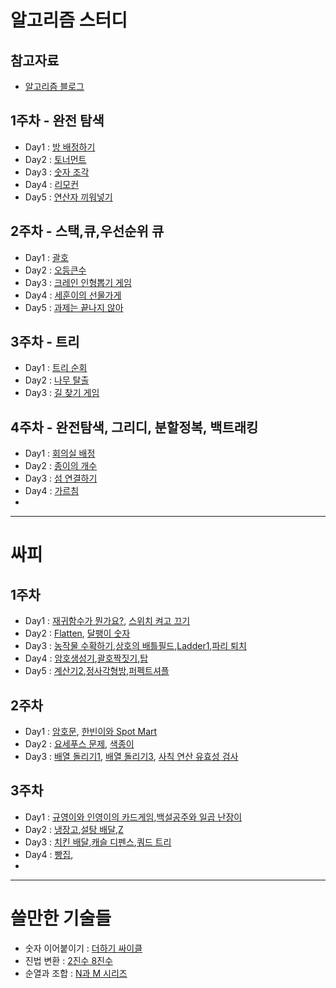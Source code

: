 # 알고리즘 스터디  

## 참고자료  
- [알고리즘 블로그](http://blog.naver.com/PostList.nhn?blogId=kks227&from=postList&categoryNo=299)  

## 1주차 - 완전 탐색  
- Day1 : [방 배정하기](https://www.acmicpc.net/problem/14697)  
- Day2 : [토너먼트](https://www.acmicpc.net/problem/1057)  
- Day3 : [숫자 조각](https://www.acmicpc.net/problem/14629)  
- Day4 : [리모컨](https://www.acmicpc.net/problem/1107)  
- Day5 : [연산자 끼워넣기](https://www.acmicpc.net/problem/14888)  

## 2주차 - 스택,큐,우선순위 큐  
- Day1 : [괄호](https://www.acmicpc.net/problem/9012)  
- Day2 : [오등큰수](https://www.acmicpc.net/problem/17299)  
- Day3 : [크레인 인형뽑기 게임](https://programmers.co.kr/learn/courses/30/lessons/64061)  
- Day4 : [세훈이의 선물가게](https://www.acmicpc.net/problem/17225)  
- Day5 : [과제는 끝나지 않아](https://www.acmicpc.net/problem/17952)

## 3주차 - 트리
- Day1 : [트리 순회](https://www.acmicpc.net/problem/1991)  
- Day2 : [나무 탈출](https://www.acmicpc.net/problem/15900)  
- Day3 : [길 찾기 게임](https://programmers.co.kr/learn/courses/30/lessons/42892?language=java)  

## 4주차 - 완전탐색, 그리디, 분할정복, 백트래킹
- Day1 : [회의실 배정](https://www.acmicpc.net/problem/1931)  
- Day2 : [종이의 개수](https://www.acmicpc.net/problem/1780)  
- Day3 : [섬 연결하기](https://programmers.co.kr/learn/courses/30/lessons/42861)  
- Day4 : [가르침](https://www.acmicpc.net/problem/1062)  
- 



---  

# 싸피  

## 1주차  
- Day1 : [재귀함수가 뭔가요?](https://www.acmicpc.net/problem/17478), [스위치 켜고 끄기](https://www.acmicpc.net/problem/1244)  
- Day2 : [Flatten](https://swexpertacademy.com/main/code/problem/problemDetail.do?contestProbId=AV139KOaABgCFAYh), [달팽이 숫자](https://swexpertacademy.com/main/code/problem/problemDetail.do?contestProbId=AV5PobmqAPoDFAUq)  
- Day3 : [농작물 수확하기](https://swexpertacademy.com/main/code/problem/problemDetail.do?contestProbId=AV7GLXqKAWYDFAXB&categoryId=AV7GLXqKAWYDFAXB&categoryType=CODE&problemTitle=2805&orderBy=FIRST_REG_DATETIME&selectCodeLang=ALL&select-1=&pageSize=10&pageIndex=1),[상호의 배틀필드](https://swexpertacademy.com/main/code/problem/problemDetail.do?contestProbId=AV5LyE7KD2ADFAXc&categoryId=AV5LyE7KD2ADFAXc&categoryType=CODE&problemTitle=%EB%B0%B0%ED%8B%80&orderBy=FIRST_REG_DATETIME&selectCodeLang=ALL&select-1=&pageSize=10&pageIndex=1),[Ladder1](https://swexpertacademy.com/main/code/problem/problemDetail.do?contestProbId=AV14ABYKADACFAYh&categoryId=AV14ABYKADACFAYh&categoryType=CODE&problemTitle=Ladder&orderBy=FIRST_REG_DATETIME&selectCodeLang=ALL&select-1=&pageSize=10&pageIndex=1),[파리 퇴치](https://swexpertacademy.com/main/code/problem/problemDetail.do?contestProbId=AV5PzOCKAigDFAUq)  
- Day4 : [암호생성기](https://swexpertacademy.com/main/code/problem/problemDetail.do?contestProbId=AV14uWl6AF0CFAYD&categoryId=AV14uWl6AF0CFAYD&categoryType=CODE&problemTitle=%EC%95%94%ED%98%B8&orderBy=FIRST_REG_DATETIME&selectCodeLang=ALL&select-1=&pageSize=10&pageIndex=1),[괄호짝짓기](https://swexpertacademy.com/main/code/problem/problemDetail.do?contestProbId=AV14eWb6AAkCFAYD&categoryId=AV14eWb6AAkCFAYD&categoryType=CODE&problemTitle=%EA%B4%84%ED%98%B8&orderBy=FIRST_REG_DATETIME&selectCodeLang=ALL&select-1=&pageSize=10&pageIndex=1),[탑](https://www.acmicpc.net/problem/2493)  
- Day5 : [계산기2](https://swexpertacademy.com/main/code/problem/problemDetail.do?contestProbId=AV14nnAaAFACFAYD&categoryId=AV14nnAaAFACFAYD&categoryType=CODE&problemTitle=%EA%B3%84%EC%82%B0%EA%B8%B0&orderBy=FIRST_REG_DATETIME&selectCodeLang=ALL&select-1=&pageSize=10&pageIndex=1),[정사각형방](https://swexpertacademy.com/main/code/problem/problemDetail.do?contestProbId=AV5LtJYKDzsDFAXc&categoryId=AV5LtJYKDzsDFAXc&categoryType=CODE&problemTitle=%EC%A0%95%EC%82%AC%EA%B0%81%ED%98%95&orderBy=FIRST_REG_DATETIME&selectCodeLang=ALL&select-1=&pageSize=10&pageIndex=1),[퍼펙트셔플](https://swexpertacademy.com/main/code/problem/problemDetail.do?contestProbId=AWGsRbk6AQIDFAVW&categoryId=AWGsRbk6AQIDFAVW&categoryType=CODE&problemTitle=%ED%8D%BC%ED%8E%99%ED%8A%B8&orderBy=FIRST_REG_DATETIME&selectCodeLang=ALL&select-1=&pageSize=10&pageIndex=1)  

## 2주차
- Day1 : [암호문](https://swexpertacademy.com/main/code/problem/problemDetail.do?contestProbId=AV14w-rKAHACFAYD&categoryId=AV14w-rKAHACFAYD&categoryType=CODE&problemTitle=%EC%95%94%ED%98%B8%EB%AC%B81&orderBy=FIRST_REG_DATETIME&selectCodeLang=ALL&select-1=&pageSize=10&pageIndex=1), [한빈이와 Spot Mart](https://swexpertacademy.com/main/code/problem/problemDetail.do?contestProbId=AW8Wj7cqbY0DFAXN&categoryId=AW8Wj7cqbY0DFAXN&categoryType=CODE&problemTitle=%ED%95%9C%EB%B9%88%EC%9D%B4&orderBy=FIRST_REG_DATETIME&selectCodeLang=ALL&select-1=&pageSize=10&pageIndex=1)
- Day2 : [요세푸스 문제](https://www.acmicpc.net/problem/1158), [색종이](https://www.acmicpc.net/problem/2563)
- Day3 : [배열 돌리기1](https://www.acmicpc.net/problem/16926), [배열 돌리기3](https://www.acmicpc.net/problem/16935), [사칙 연산 유효성 검사](https://swexpertacademy.com/main/code/problem/problemDetail.do?contestProbId=AV141176AIwCFAYD&categoryId=AV141176AIwCFAYD&categoryType=CODE&problemTitle=%EC%82%AC%EC%B9%99%EC%97%B0%EC%82%B0&orderBy=FIRST_REG_DATETIME&selectCodeLang=ALL&select-1=&pageSize=10&pageIndex=1)

## 3주차
- Day1 : [규영이와 인영이의 카드게임](https://swexpertacademy.com/main/code/problem/problemDetail.do?contestProbId=AWgv9va6HnkDFAW0&categoryId=AWgv9va6HnkDFAW0&categoryType=CODE&problemTitle=%EA%B7%9C%EC%98%81%EC%9D%B4&orderBy=FIRST_REG_DATETIME&selectCodeLang=ALL&select-1=&pageSize=10&pageIndex=1),[백설공주와 일곱 난장이](https://www.acmicpc.net/problem/3040)  
- Day2 : [냉장고](http://jungol.co.kr/bbs/board.php?bo_table=pbank&wr_id=1101&sca=99&sfl=wr_hit&stx=1828),[설탕 배달](https://www.acmicpc.net/problem/2839),[Z](https://www.acmicpc.net/problem/1074)  
- Day3 : [치킨 배달](https://www.acmicpc.net/problem/15686),[캐슬 디펜스](https://www.acmicpc.net/problem/17135),[쿼드 트리](https://www.acmicpc.net/problem/1992)  
- Day4 : [빵집](https://www.acmicpc.net/problem/3109),[](https://www.acmicpc.net/problem/1987)  
- 


---  

# 쓸만한 기술들  

- 숫자 이어붙이기 : [더하기 싸이클](https://www.acmicpc.net/problem/1110)  
- 진법 변환 : [2진수 8진수](https://www.acmicpc.net/problem/1373)  
- 순열과 조합 : [N과 M 시리즈](https://www.acmicpc.net/search#q=n%EA%B3%BC&c=Problems)  


